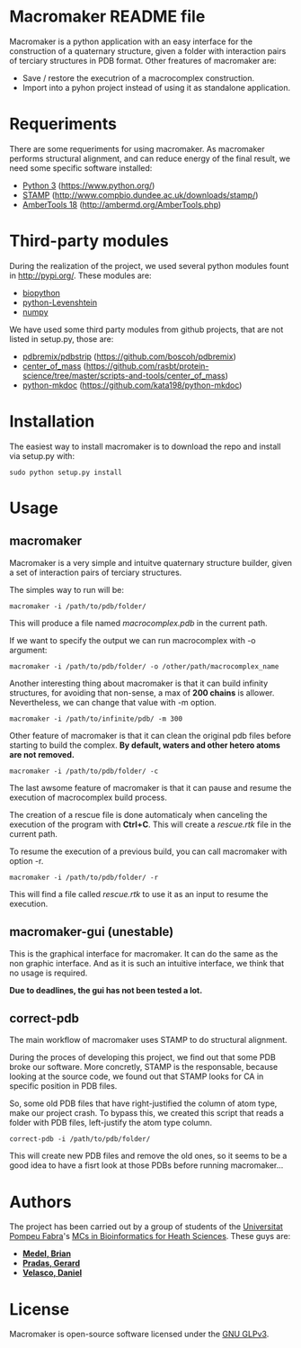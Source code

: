 Macromaker README file
======================

Macromaker is a python application with an easy interface for the construction of a quaternary structure, given a folder with interaction pairs of terciary structures in PDB format. Other freatures of macromaker are:

- Save / restore the executrion of a macrocomplex construction.
- Import into a pyhon project instead of using it as standalone application. 

Requeriments
============

There are some requeriments for using macromaker. As macromaker performs structural alignment, and can reduce energy of the final result, we need some specific software installed:

- [Python 3](https://www.python.org/) (https://www.python.org/)
- [STAMP](http://www.compbio.dundee.ac.uk/downloads/stamp/) (http://www.compbio.dundee.ac.uk/downloads/stamp/)
- [AmberTools 18](http://ambermd.org/AmberTools.php) (http://ambermd.org/AmberTools.php)

Third-party modules
===================

During the realization of the project, we used several python modules fount in http://pypi.org/. These modules are:

- [biopython](https://pypi.org/project/biopython/)
- [python-Levenshtein](https://pypi.org/project/python-Levenshtein/)
- [numpy](https://pypi.org/project/numpy/)

We have used some third party modules from github projects, that are not listed in setup.py, those are:

- [pdbremix/pdbstrip](https://github.com/boscoh/pdbremix) (https://github.com/boscoh/pdbremix)
- [center_of_mass](https://github.com/rasbt/protein-science/tree/master/scripts-and-tools/center_of_mass) (https://github.com/rasbt/protein-science/tree/master/scripts-and-tools/center_of_mass)
- [python-mkdoc](https://github.com/kata198/python-mkdoc) (https://github.com/kata198/python-mkdoc)


Installation
============

The easiest way to install macromaker is to download the repo and install via setup.py with:

    sudo python setup.py install

Usage
===== 

## macromaker

Macromaker is a very simple and intuitve quaternary structure builder, given a set of interaction pairs of terciary structures. 

The simples way to run will be:

    macromaker -i /path/to/pdb/folder/

This will produce a file named _macrocomplex.pdb_ in the current path.

If we want to specify the output we can run macrocomplex with -o argument:

    macromaker -i /path/to/pdb/folder/ -o /other/path/macrocomplex_name

Another interesting thing about macromaker is that it can build infinity structures, for avoiding that non-sense, a max of __200 chains__ is allower. Nevertheless, we can change that value with -m option.

    macromaker -i /path/to/infinite/pdb/ -m 300

Other feature of macromaker is that it can clean the original pdb files before starting to build the complex. __By default, waters and other hetero atoms are not removed.__

    macromaker -i /path/to/pdb/folder/ -c

The last awsome feature of macromaker is that it can pause and resume the execution of macrocomplex build process.

The creation of a rescue file is done automaticaly when canceling the execution of the program with __Ctrl+C__. This will create a _rescue.rtk_ file in the current path.

To resume the execution of a previous build, you can call macromaker with option -r.

    macromaker -i /path/to/pdb/folder/ -r

This will find a file called _rescue.rtk_ to use it as an input to resume the execution.

## macromaker-gui (unestable)

This is the graphical interface for macromaker. It can do the same as the non graphic interface. And as it is such an intuitive interface, we think that no usage is required.

__Due to deadlines, the gui has not been tested a lot.__

## correct-pdb

The main workflow of macromaker uses STAMP to do structural alignment.

During the proces of developing this project, we find out that some PDB broke our software. More concretly, STAMP is the responsable, because looking at the source code, we found out that STAMP looks for CA in specific position in PDB files.
  
So, some old PDB files that have right-justified the column of atom type, make our project crash. To bypass this, we created this script that reads a folder with PDB files, left-justify the atom type column.

    correct-pdb -i /path/to/pdb/folder/

This will create new PDB files and remove the old ones, so it seems to be a good idea to have a fisrt look at those PDBs before running macromaker...

Authors
=======

The project has been carried out by a group of students of the [Universitat Pompeu Fabra](https://www.upf.edu/)'s [MCs in Bioinformatics for Heath Sciences](https://www.upf.edu/web/bioinformatics/). These guys are:

- **[Medel, Brian](https://www.linkedin.com/in/brian-medel-lacruz-480327172/)**
- **[Pradas, Gerard](https://www.linkedin.com/in/gpradas/)**
- **[Velasco, Daniel](https://www.linkedin.com/in/daniel-velasco-guisado-670243182/)**


License
=======

Macromaker is open-source software licensed under the [GNU GLPv3](https://opensource.org/licenses/GPL-3.0).
